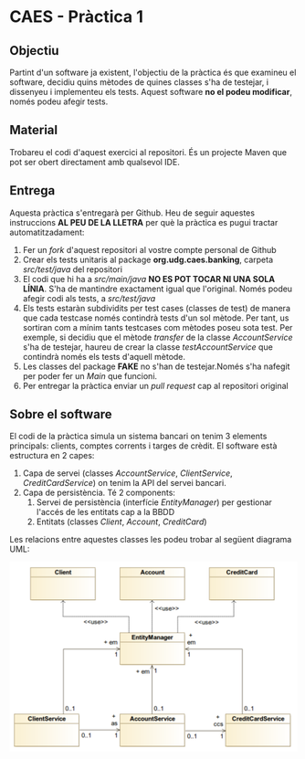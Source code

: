 # CAES - Pràctica 1

## Objectiu

Partint d'un software ja existent, l'objectiu de la pràctica és que examineu el software, decidiu quins mètodes de 
quines classes s'ha de testejar, i dissenyeu i implementeu els tests. Aquest software **no el podeu modificar**, 
només podeu afegir tests.

## Material

Trobareu el codi d'aquest exercici al repositori. És un projecte Maven que pot ser obert directament amb qualsevol IDE.

## Entrega

Aquesta pràctica s'entregarà per Github. Heu de seguir aquestes instruccions **AL PEU
DE LA LLETRA** per què la pràctica es pugui tractar automatitzadament:

1. Fer un _fork_ d'aquest repositori al vostre compte personal de Github
2. Crear els tests unitaris al package **org.udg.caes.banking**, carpeta *src/test/java* del repositori
3. El codi que hi ha a *src/main/java* **NO ES POT TOCAR NI UNA SOLA LÍNIA**. S'ha de mantindre exactament igual que 
l'original. Només podeu afegir codi als tests, a *src/test/java*
4. Els tests estaràn subdividits per test cases (classes de test) de manera que cada testcase només contindrà tests 
d'un sol mètode. Per tant, us sortiran com a mínim tants testcases com mètodes poseu sota test. Per exemple, si decidiu que el mètode
  *transfer* de la classe *AccountService* s'ha de testejar, haureu de crear la classe *testAccountService* que 
  contindrà només els tests d'aquell mètode.
5. Les classes del package **FAKE** no s'han de testejar.Només s'ha nafegit per poder fer un *Main* que funcioni. 
6. Per entregar la pràctica enviar un *pull request* cap al repositori original

## Sobre el software

El codi de la pràctica simula un sistema bancari on tenim 3 elements principals: clients, comptes corrents i targes 
de crèdit. El software està estructura en 2 capes:

1. Capa de servei (classes *AccountService*, *ClientService*, *CreditCardService*) on tenim la API del servei bancari.
2. Capa de persistència. Té 2 components:
    1. Servei de persistència (interfície *EntityManager*) per gestionar l'accés de les entitats cap a la BBDD
    2. Entitats (classes *Client*, *Account*, *CreditCard*)
    
Les relacions entre aquestes classes les podeu trobar al següent diagrama UML:

![UML](practica1_UML.png)